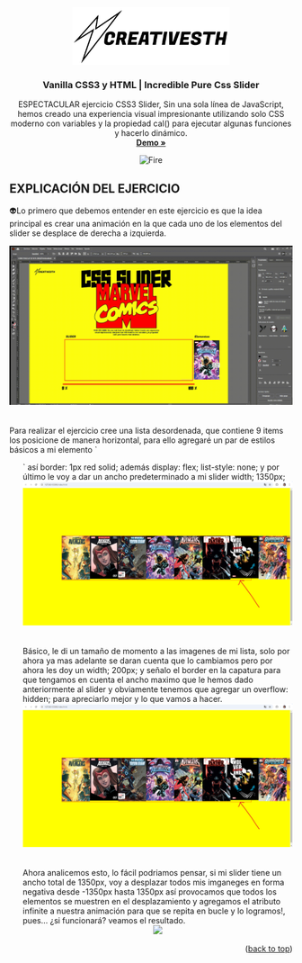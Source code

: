 <a id="readme-top"></a>
<!-- PROJECT LOGO -->
<div align="center">
  <a href="https://www.linkedin.com/in/creativesth/">
    <img src="assets/img/logo.svg" alt="Logo" width="280">
  </a>

  <h3 align="center">Vanilla CSS3 y HTML | Incredible Pure Css Slider</h3>

  <p align="center">
    ESPECTACULAR ejercicio CSS3 Slider, Sin una sola línea de JavaScript, hemos creado una experiencia visual impresionante utilizando solo CSS moderno con variables y la propiedad cal() para ejecutar algunas funciones y hacerlo dinámico.
    <br />
    <a href="https://creativesth.github.io/Incredible-Pure-Css-Slider-/"><strong>Demo »</strong></a>
    <br />
  </p>
</div>

  <!-- ABOUT THE PROJECT -->
<div align="center">
  <img src="https://user-images.githubusercontent.com/74038190/216122041-518ac897-8d92-4c6b-9b3f-ca01dcaf38ee.png" alt="Fire" width="120" />
</div>

## EXPLICACIÓN DEL EJERCICIO

👽Lo primero que debemos entender en este ejercicio es que la idea principal es crear una animación en la que cada uno de los elementos del slider se desplace de derecha a izquierda.
<div align="center">
  <img src="/assets/img/readme/ejemplo1.gif"/>
</div>
<br>
<br>
Para realizar el ejercicio cree una lista desordenada, que contiene 9 items los posicione de manera horizontal, para ello agregaré un par de estilos básicos a mi elemento `<ul>` así border: 1px red solid; además display: flex; list-style: none; y por último le voy a dar un ancho predeterminado a mi slider width; 1350px; 
<div align="center">
  <img src="/assets/img/readme/2.png"/>
</div>
<br><br>
Básico, le di un tamaño de momento a las imagenes de mi lista, solo por ahora ya mas adelante se daran cuenta que lo cambiamos pero por ahora les doy un width; 200px; y señalo el border en la capatura para que tengamos en cuenta el ancho maximo que le hemos dado anteriormente al slider y obviamente tenemos que agregar un overflow: hidden; para apreciarlo mejor y lo que vamos a hacer. 

<div align="center">
  <img src="/assets/img/readme/2.png"/>
</div>
<br>
<br>
Ahora analicemos esto, lo fácil podriamos pensar, si mi slider tiene un ancho total de 1350px, voy a desplazar todos mis imganeges en forma negativa desde -1350px hasta 1350px así provocamos que todos los elementos se muestren en el desplazamiento y agregamos el atributo infinite a nuestra animación para que se repita en bucle y lo logramos!, pues… ¿si funcionará? veamos el resultado.

<div align="center">
  <img src="/assets/img/readme/ejemplo2.gif"/>
</div>
<p align="right">(<a href="#readme-top">back to top</a>)</p>

